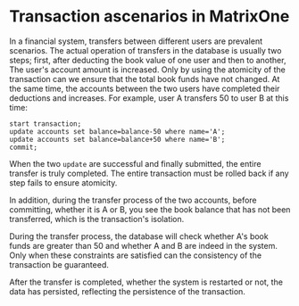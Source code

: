 # Transaction ascenarios in MatrixOne

In a financial system, transfers between different users are prevalent scenarios. The actual operation of transfers in the database is usually two steps; first, after deducting the book value of one user and then to another, The user's account amount is increased. Only by using the atomicity of the transaction can we ensure that the total book funds have not changed. At the same time, the accounts between the two users have completed their deductions and increases. For example, user A transfers 50 to user B at this time:

```
start transaction;
update accounts set balance=balance-50 where name='A';
update accounts set balance=balance+50 where name='B';
commit;
```

When the two `update` are successful and finally submitted, the entire transfer is truly completed. The entire transaction must be rolled back if any step fails to ensure atomicity.

In addition, during the transfer process of the two accounts, before committing, whether it is A or B, you see the book balance that has not been transferred, which is the transaction's isolation.

During the transfer process, the database will check whether A's book funds are greater than 50 and whether A and B are indeed in the system. Only when these constraints are satisfied can the consistency of the transaction be guaranteed.

After the transfer is completed, whether the system is restarted or not, the data has persisted, reflecting the persistence of the transaction.
